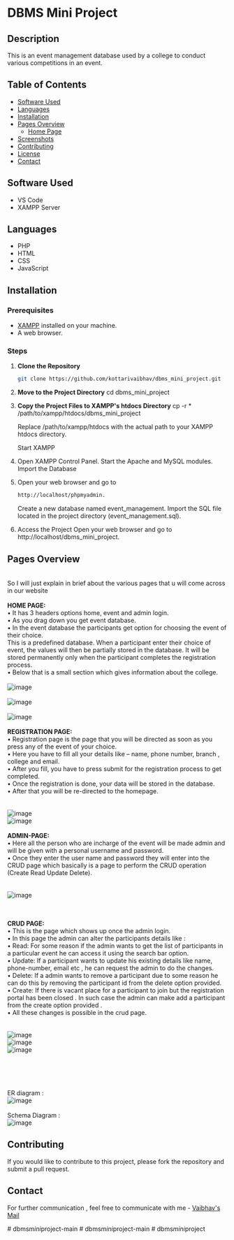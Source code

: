 # DBMS Mini Project

## Description
This is an event management database used by a college to conduct various competitions in an event.

## Table of Contents
- [Software Used](#software-used)
- [Languages](#languages)
- [Installation](#installation)
- [Pages Overview](#pages-overview)
  - [Home Page](#home-page)
- [Screenshots](#screenshots)
- [Contributing](#contributing)
- [License](#license)
- [Contact](#contact)

## Software Used
- VS Code
- XAMPP Server

## Languages
- PHP
- HTML
- CSS
- JavaScript

## Installation

### Prerequisites
- [XAMPP](https://www.apachefriends.org/index.html) installed on your machine.
- A web browser.

### Steps

1. **Clone the Repository**
   ```bash
   git clone https://github.com/kottarivaibhav/dbms_mini_project.git
   ```


    
2. **Move to the Project Directory**
    cd dbms_mini_project

3.  **Copy the Project Files to XAMPP's htdocs Directory**
    cp -r * /path/to/xampp/htdocs/dbms_mini_project

    Replace /path/to/xampp/htdocs with the actual path to your XAMPP htdocs directory.

    Start XAMPP

4. Open XAMPP Control Panel.
   Start the Apache and MySQL modules.
   Import the Database

5. Open your web browser and go to  
    ```bash
   http://localhost/phpmyadmin.
   ```
    Create a new database named event_management.
    Import the SQL file located in the project directory (event_management.sql).
6.  Access the Project
    Open your web browser and go to http://localhost/dbms_mini_project.

    



## Pages Overview
<br>So I will just explain in brief about the various pages that u will come across in our website
<br><br><b>HOME PAGE:</b>
<br>• It has 3 headers options home, event and admin login.
<br>• As you drag down you get event database.
<br>• In the event database the participants get option for choosing the event of their choice.
<br>This is a predefined database. When a participant enter their choice of event, the values
will then be partially stored in the database. It will be stored permanently only when
the participant completes the registration process.
<br>• Below that is a small section which gives information about the college.<br>
<br>![image](https://github.com/kottarivaibhav/dbms_mini_project/assets/114846137/6169da01-b680-40f9-b86c-78d32c861729)
<br><br>![image](https://github.com/kottarivaibhav/dbms_mini_project/assets/114846137/ecb67e65-b835-4453-ba0b-4f61da0ec8a3)
<br><br>![image](https://github.com/kottarivaibhav/dbms_mini_project/assets/114846137/6fadc51f-f5d9-4d02-a383-dce1628b62f7)
<br><br><b>REGISTRATION PAGE:</b>
<br>• Registration page is the page that you will be directed as soon as you press any of the
event of your choice.
<br>• Here you have to fill all your details like – name, phone number, branch , college and
email.
<br>• After you fill, you have to press submit for the registration process to get completed.
<br>• Once the registration is done, your data will be stored in the database.
<br>• After that you will be re-directed to the homepage.<br><br>
<br>![image](https://github.com/kottarivaibhav/dbms_mini_project/assets/114846137/24525be5-6fa2-4fbf-aae3-32e2b48359d5)
<br>![image](https://github.com/kottarivaibhav/dbms_mini_project/assets/114846137/e622fcd6-e9ab-4fe7-bd0d-11cd219c81d5)
<br><br><b>ADMIN-PAGE:</b>
<br>• Here all the person who are incharge of the event will be made admin and will be given
with a personal username and password.
<br>• Once they enter the user name and password they will enter into the CRUD page which
basically is a page to perform the CRUD operation (Create Read Update Delete).<br><br>
<br>![image](https://github.com/kottarivaibhav/dbms_mini_project/assets/114846137/666f48b6-b96a-440d-82ab-508ff2cf9a75)

<br><br><b>CRUD PAGE:</b>
<br>• This is the page which shows up once the admin login.
<br>• In this page the admin can alter the participants details like :
<br>• Read: For some reason if the admin wants to get the list of participants in a particular
event he can access it using the search bar option.
<br>• Update: If a participant wants to update his existing details like name, phone-number,
email etc , he can request the admin to do the changes.
<br>• Delete: If a admin wants to remove a participant due to some reason he can do this by
removing the participant id from the delete option provided.
<br>• Create: If there is vacant place for a participant to join but the registration portal has
been closed . In such case the admin can make add a participant from the create option
provided .
<br>• All these changes is possible in the crud page.<br><br>
<br>![image](https://github.com/kottarivaibhav/dbms_mini_project/assets/114846137/c38bbad3-f901-4405-8e22-eed3a0f82c19)
<br>![image](https://github.com/kottarivaibhav/dbms_mini_project/assets/114846137/d3ac0b6c-bf04-457f-82b7-971b9339c0a3)
<br>![image](https://github.com/kottarivaibhav/dbms_mini_project/assets/114846137/3cc5fef2-8789-4622-996f-50c78319cf2b)

<br><br>
<br><br>ER diagram :
<br>![image](https://github.com/kottarivaibhav/dbms_mini_project/assets/114846137/beb6d9f8-4ca7-4124-9bef-dec28043393e)
<br><br>
Schema Diagram :
<br>![image](https://github.com/kottarivaibhav/dbms_mini_project/assets/114846137/57cd6414-f705-40d0-81bb-c877f7b6ab68)

## Contributing
If you would like to contribute to this project, please fork the repository and submit a pull request.

## Contact
For further communication , feel free to communicate with me  - [Vaibhav's Mail](mailto:Kottarivaibhav@gmail.com)


#   d b m s _ m i n i _ p r o j e c t - m a i n  
 #   d b m s _ m i n i _ p r o j e c t - m a i n  
 #   d b m s _ m i n i _ p r o j e c t  
 
